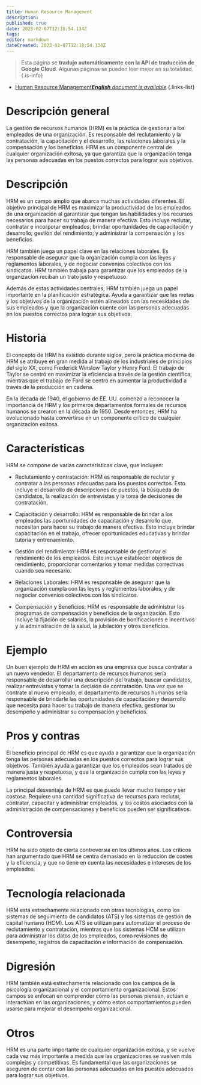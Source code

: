 ```yaml
---
title: Human Resource Management
description: 
published: true
date: 2023-02-07T12:18:54.134Z
tags: 
editor: markdown
dateCreated: 2023-02-07T12:18:54.134Z
---
```


> Esta página se **tradujo automáticamente con la API de traducción de Google Cloud**.
Algunas páginas se pueden leer mejor en su totalidad.{.is-info}



- [Human Resource Management***English** document is available*](/en/Knowledge-base/Dictionary/human-resource-management)
{.links-list}


# Descripción general
La gestión de recursos humanos (HRM) es la práctica de gestionar a los empleados de una organización. Es responsable del reclutamiento y la contratación, la capacitación y el desarrollo, las relaciones laborales y la compensación y los beneficios. HRM es un componente central de cualquier organización exitosa, ya que garantiza que la organización tenga las personas adecuadas en los puestos correctos para lograr sus objetivos.

# Descripción
HRM es un campo amplio que abarca muchas actividades diferentes. El objetivo principal de HRM es maximizar la productividad de los empleados de una organización al garantizar que tengan las habilidades y los recursos necesarios para hacer su trabajo de manera efectiva. Esto incluye reclutar, contratar e incorporar empleados; brindar oportunidades de capacitación y desarrollo; gestión del rendimiento; y administrar la compensación y los beneficios.

HRM también juega un papel clave en las relaciones laborales. Es responsable de asegurar que la organización cumpla con las leyes y reglamentos laborales, y de negociar convenios colectivos con los sindicatos. HRM también trabaja para garantizar que los empleados de la organización reciban un trato justo y respetuoso.

Además de estas actividades centrales, HRM también juega un papel importante en la planificación estratégica. Ayuda a garantizar que las metas y los objetivos de la organización estén alineados con las necesidades de sus empleados y que la organización cuente con las personas adecuadas en los puestos correctos para lograr sus objetivos.

# Historia
El concepto de HRM ha existido durante siglos, pero la práctica moderna de HRM se atribuye en gran medida al trabajo de los industriales de principios del siglo XX, como Frederick Winslow Taylor y Henry Ford. El trabajo de Taylor se centró en maximizar la eficiencia a través de la gestión científica, mientras que el trabajo de Ford se centró en aumentar la productividad a través de la producción en cadena.

En la década de 1940, el gobierno de EE. UU. comenzó a reconocer la importancia de HRM y los primeros departamentos formales de recursos humanos se crearon en la década de 1950. Desde entonces, HRM ha evolucionado hasta convertirse en un componente crítico de cualquier organización exitosa.

# Características
HRM se compone de varias características clave, que incluyen:

- Reclutamiento y contratación: HRM es responsable de reclutar y contratar a las personas adecuadas para los puestos correctos. Esto incluye el desarrollo de descripciones de puestos, la búsqueda de candidatos, la realización de entrevistas y la toma de decisiones de contratación.

- Capacitación y desarrollo: HRM es responsable de brindar a los empleados las oportunidades de capacitación y desarrollo que necesitan para hacer su trabajo de manera efectiva. Esto incluye brindar capacitación en el trabajo, ofrecer oportunidades educativas y brindar tutoría y entrenamiento.

- Gestión del rendimiento: HRM es responsable de gestionar el rendimiento de los empleados. Esto incluye establecer objetivos de rendimiento, proporcionar comentarios y tomar medidas correctivas cuando sea necesario.

- Relaciones Laborales: HRM es responsable de asegurar que la organización cumpla con las leyes y reglamentos laborales, y de negociar convenios colectivos con los sindicatos.

- Compensación y Beneficios: HRM es responsable de administrar los programas de compensación y beneficios de la organización. Esto incluye la fijación de salarios, la provisión de bonificaciones e incentivos y la administración de la salud, la jubilación y otros beneficios.

# Ejemplo
Un buen ejemplo de HRM en acción es una empresa que busca contratar a un nuevo vendedor. El departamento de recursos humanos sería responsable de desarrollar una descripción del trabajo, buscar candidatos, realizar entrevistas y tomar la decisión de contratación. Una vez que se contrate al nuevo empleado, el departamento de recursos humanos sería responsable de brindarle las oportunidades de capacitación y desarrollo que necesita para hacer su trabajo de manera efectiva, gestionar su desempeño y administrar su compensación y beneficios.

# Pros y contras
El beneficio principal de HRM es que ayuda a garantizar que la organización tenga las personas adecuadas en los puestos correctos para lograr sus objetivos. También ayuda a garantizar que los empleados sean tratados de manera justa y respetuosa, y que la organización cumpla con las leyes y reglamentos laborales.

La principal desventaja de HRM es que puede llevar mucho tiempo y ser costosa. Requiere una cantidad significativa de recursos para reclutar, contratar, capacitar y administrar empleados, y los costos asociados con la administración de compensaciones y beneficios pueden ser significativos.

# Controversia
HRM ha sido objeto de cierta controversia en los últimos años. Los críticos han argumentado que HRM se centra demasiado en la reducción de costes y la eficiencia, y que no tiene en cuenta las necesidades e intereses de los empleados.

# Tecnología relacionada
HRM está estrechamente relacionado con otras tecnologías, como los sistemas de seguimiento de candidatos (ATS) y los sistemas de gestión de capital humano (HCM). Los ATS se utilizan para automatizar el proceso de reclutamiento y contratación, mientras que los sistemas HCM se utilizan para administrar los datos de los empleados, como revisiones de desempeño, registros de capacitación e información de compensación.

# Digresión
HRM también está estrechamente relacionado con los campos de la psicología organizacional y el comportamiento organizacional. Estos campos se enfocan en comprender cómo las personas piensan, actúan e interactúan en las organizaciones, y cómo estos comportamientos pueden usarse para mejorar el desempeño organizacional.

# Otros
HRM es una parte importante de cualquier organización exitosa, y se vuelve cada vez más importante a medida que las organizaciones se vuelven más complejas y competitivas. Es fundamental que las organizaciones se aseguren de contar con las personas adecuadas en los puestos adecuados para lograr sus objetivos.